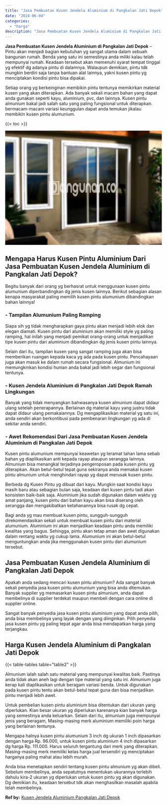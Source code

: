 ```yaml
---
title: "Jasa Pembuatan Kusen Jendela Aluminium di Pangkalan Jati Depok"
date: "2024-06-04"
categories: 
  - "harga"
description: "Jasa Pembuatan Kusen Jendela Aluminium di Pangkalan Jati Depok. Anda bisa menetapkan sendiri tentang kusen pintu almunium yg akan dibeli. Sebelum membelinya,..."
---
```


**Jasa Pembuatan Kusen Jendela Aluminium di Pangkalan Jati Depok** – Pintu akan menjadi bagian kebutuhan yg sangat utama dalam sebuah bangunan rumah. Benda yang satu ini semestinya anda miliki kalau telah mempunyai rumah. Keadaan tersebut akan memenuhi syarat tempat tinggal yg efektif dg adanya pintu di dalamnya. Walaupun demikian, pintu tdk mungkin berdiri saja tanpa bantuan alat lainnya, yakni kusen pintu yg menciptakan kondisi pintu bisa dipakai.

Setiap orang yg berkeinginan membikin pintu tentunya memikirkan material kusen yang akan diterapkan. Ada banyak sekali macam bahan yang dapat anda gunakan seperti kayu, aluminium, pvc, dan lainnya. Kusen pintu almunium bakal jadi salah satu yang paling fungsional untuk diterapkan. bermacam-macam variasi keunggulan dapat anda temukan jikalau membikin kusen pintu alumunium.

{{< toc >}}

![Jasa Pembuatan Kusen Jendela Aluminium di Pangkalan Jati Depok](/images/harga-kusen-jendela-alumunium-30.png)

## Mengapa Harus Kusen Pintu Aluminium Dari Jasa Pembuatan Kusen Jendela Aluminium di Pangkalan Jati Depok?

Begitu banyak dari orang yg berhasrat untuk menggunaan kusen pintu alumunium diperbandingkan dg jenis kusen lainnya. Berikut sebagian alasan kenapa masyarakat paling memilih kusen pintu alumunium dibandingkan bahan lainnya!

### \- Tampilan Alumunium Paling Ramping

Siapa sih yg tidak mengharapkan gaya pintu akan menjadi lebih elok dan elegan diamati. Kusen pintu dari aluminium akan memiliki style yg paling ramping, hal inilah yang menjadi pemikat orang-orang untuk menjadikan tipe kusen pintu dari aluminium dibandingkan dg jenis kusen pintu lainnya.

Selain dari itu, tampilan kusen yang sangat ramping juga akan bisa memberikan ruangan kepada kaca yg ada pada kusen pintu. Pencahayaan juga akan masuk ke dalam rumah secara fungsional. Almunium ini memungkinkan kondisi hunian anda bakal jadi lebih segar dan fungsional tentunya.

### \- Kusen Jendela Aluminium di Pangkalan Jati Depok Ramah Lingkungan

Banyak yang tidak menyangkan bahwasanya kusen almunium dapat didaur ulang setelah penerapannya. Berlainan dg material kayu yang justru tidak dapat didaur ulang pemakaiannya. Dg mengaplikasikan material yg satu ini, anda sendiri akan berkontibusi pada pembenaran lingkungan yg ada di sekitar anda sendiri.

### \- Awet Rekomendasi Dari Jasa Pembuatan Kusen Jendela Aluminium di Pangkalan Jati Depok

Kusen pintu alumunium mempunyai keawetan yg teramat tahan lama sebab bahan yg diaplikasikan anti kepada rayap ataupun serangga lainnya. Almunium bisa menangkal terjadinya pengeroposan pada kusen pintu yg diterapkan. Akan betul-betul tepat guna sekiranya anda memakai kusen pintu almunium untuk menghindari rayap yg dapat merusak kusen pintu.

Berbeda dg Kusen Pintu yg dibuat dari kayu. Mungkin saat kondisi kayu masih baru atau sebagian bulan saja, keadaan dari kusen pintu tadi akan konsisten baik-baik saja. Aluminium jika sudah digunakan dalam waktu yg amat panjang, kusen pintu dari bahan kayu akan bisa diserang oleh serangga dan mengakibatkan ketahanannya bisa rusak dg cepat.

Bagi anda yg mau membuat kusen pintu, sungguh-sungguh direkomendasikan sekali untuk membuat kusen pintu dari material alumunium. Aluminium ini akan menjadikan keadaan pintu anda memiliki kwalitas yang bagus. Sehingga, pintu akan tetap aman dan awet digunakan dalam rentang waktu yg cukup lama. Alumunium ini akan betul-betul menguntungkan anda jika menggunakan kusen pintu dari alumunium tersebut.

## Jasa Pembuatan Kusen Jendela Aluminium di Pangkalan Jati Depok

Apakah anda sedang mencari kusen pintu almunium? Ada sangat banyak sekali penyedia jasa kusen pintu alumunium yang bisa anda ditemukan. Banyak supplier yg memasarkan kusen pintu almunium, anda dapat membelinya di supplier terdekat maupun membeli dengan cara online di supplier online.

Sangat banyak penyedia jasa kusen pintu aluminium yang dapat anda pilih, anda bisa membelinya yang layak dengan yang diinginkan. Pilih penyedia jasa kusen pintu yg paling tepat agar anda bisa mendapatkan harga yang terjangkau.

## Harga Kusen Jendela Aluminium di Pangkalan Jati Depok

{{< table-tables table="table2" >}}

Almunium ialah salah satu material yang mempunyai kwalitas baik. Pastinya anda tidak akan aneh lagi dengan tipe material yang satu ini. Almunium juga kerap kali diaplikasikan untuk beragam variasi benda. Untuk digunakan pada kusen pintu tentu akan betul-betul tepat guna dan bisa menjadikan pintu menjadi lebih awet.

Untuk pembelian kusen pintu aluminium bisa ditentukan dari ukuran yang diperlukan. Kian besar ukuran yg diperlukan karenanya kian banyak harga yang semestinya anda keluarkan. Selain dari itu, almunium juga mempunyai jenis yang beragam, Masing-masing merk aluminium memiliki poin harga yang berlainan tentunya.

Mengapa halnya kusen pintu alumunium 3 inch dg ukuran 1 inch dipasarkan dengan harga Rp. 96.000, untuk kusen pintu aluminium 4 inch dipasarkan dg harga Rp. 111.000. Harus seluruh tergantung dari merk yang diterapkan. Masing-masing merk memiliki kelas harga jual tersendiri yg menciptakan harganya paling mahal atau lebih murah.

Anda bisa menetapkan sendiri tentang kusen pintu almunium yg akan dibeli. Sebelum membelinya, anda sepatutnya menentukan ukurannya terlebih dahulu kira-2 ukuran yg diperlukan untuk kusen pintu yg akan digunakan. Dg demikian itu, keadaan tersebut tdk akan menghasilkan masalah apabila telah membelinya.

**Ref by:** [Kusen Jendela Aluminium Pangkalan Jati Depok](https://id.wikipedia.org/wiki/Kusen)
